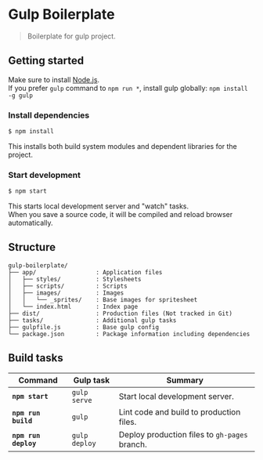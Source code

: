 # Gulp Boilerplate
> Boilerplate for gulp project.

## Getting started
Make sure to install [Node.js](https://nodejs.org/).  
If you prefer `gulp` command to `npm run *`, install gulp globally: `npm install -g gulp`

### Install dependencies
```sh
$ npm install
```

This installs both build system modules and dependent libraries for the project.

### Start development
```sh
$ npm start
```

This starts local development server and "watch" tasks.  
When you save a source code, it will be compiled and reload browser automatically.

## Structure

```
gulp-boilerplate/
├── app/                 : Application files
│   ├── styles/          : Stylesheets
│   ├── scripts/         : Scripts
│   ├── images/          : Images
│   │   └── _sprites/    : Base images for spritesheet
│   └── index.html       : Index page
├── dist/                : Production files (Not tracked in Git)
├── tasks/               : Additional gulp tasks
├── gulpfile.js          : Base gulp config
└── package.json         : Package information including dependencies
```

## Build tasks

| Command              | Gulp task     | Summary                                       |
|----------------------|---------------|-----------------------------------------------|
| **`npm start`**      | `gulp serve`  | Start local development server.               |
| **`npm run build`**  | `gulp`        | Lint code and build to production files.      |
| **`npm run deploy`** | `gulp deploy` | Deploy production files to `gh-pages` branch. |
